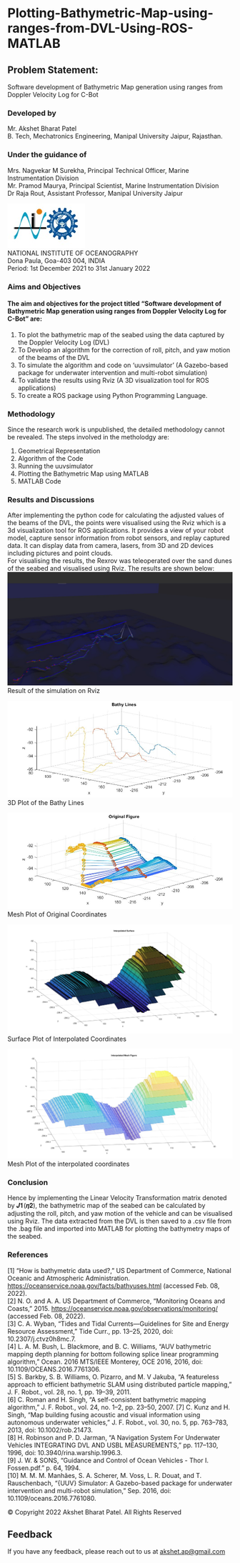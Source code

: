 # Plotting-Bathymetric-Map-using-ranges-from-DVL-Using-ROS-MATLAB

## Problem Statement: 
Software development of Bathymetric Map generation using ranges from Doppler Velocity Log for C-Bot

### Developed by
Mr. Akshet Bharat Patel <br>
B. Tech, Mechatronics Engineering, Manipal University Jaipur, Rajasthan. <br>

### Under the guidance of
Mrs. Nagvekar M Surekha, Principal Technical Officer, Marine Instrumentation Division <br>
Mr. Pramod Maurya, Principal Scientist, Marine Instrumentation Division <br>
Dr Raja Rout, Assistant Professor, Manipal University Jaipur <br>

![](https://github.com/AkshetPatel/Plotting-Bathymetric-Map-using-ranges-from-DVL-Using-ROS-MATLAB/blob/main/img/logo.jpeg) <br>
NATIONAL INSTITUTE OF OCEANOGRAPHY <br>
Dona Paula, Goa-403 004, INDIA <br>
Period: 1st December 2021 to 31st January 2022 <br>

### Aims and Objectives
#### The aim and objectives for the project titled “Software development of Bathymetric Map generation using ranges from Doppler Velocity Log for C-Bot” are:
1. To plot the bathymetric map of the seabed using the data captured by the Doppler Velocity Log (DVL)
2. To Develop an algorithm for the correction of roll, pitch, and yaw motion of the beams of the DVL
3. To simulate the algorithm and code on ‘uuvsimulator’ (A Gazebo-based package for underwater intervention and multi-robot simulation)
4. To validate the results using Rviz (A 3D visualization tool for ROS applications)
5. To create a ROS package using Python Programming Language. <br>

### Methodology
Since the research work is unpublished, the detailed methodology cannot be revealed. The steps involved in the metholodgy are:
1. Geometrical Representation
2. Algorithm of the Code
3. Running the uuvsimulator
4. Plotting the Bathymetric Map using MATLAB
5. MATLAB Code

### Results and Discussions
After implementing the python code for calculating the adjusted values of the beams of the DVL, the points were visualised using the Rviz which is a 3d visualization tool for ROS applications. It provides a view of your robot model, capture sensor information from robot sensors, and replay captured data. It can display data from camera, lasers, from 3D and 2D devices including pictures and point clouds. <br>
For visualising the results, the Rexrov was teleoperated over the sand dunes of the seabed and visualised using Rviz. The results are shown below:
![](https://github.com/AkshetPatel/Plotting-Bathymetric-Map-using-ranges-from-DVL-Using-ROS-MATLAB/blob/main/img/Results.jpeg) <br>
Result of the simulation on Rviz <br>

![](https://github.com/AkshetPatel/Plotting-Bathymetric-Map-using-ranges-from-DVL-Using-ROS-MATLAB/blob/main/img/3D%20Coordinates.jpg) <br>
3D Plot of the Bathy Lines <br>

![](https://github.com/AkshetPatel/Plotting-Bathymetric-Map-using-ranges-from-DVL-Using-ROS-MATLAB/blob/main/img/NON%20Interpolated%20Mesh.jpg) <br>
Mesh Plot of Original Coordinates <br>

![](https://github.com/AkshetPatel/Plotting-Bathymetric-Map-using-ranges-from-DVL-Using-ROS-MATLAB/blob/main/img/Interpolated%20Surface.jpg) <br>
Surface Plot of Interpolated Coordinates <br>

![](https://github.com/AkshetPatel/Plotting-Bathymetric-Map-using-ranges-from-DVL-Using-ROS-MATLAB/blob/main/img/Interpolated%20Mesh.jpg) <br>
Mesh Plot of the interpolated coordinates <br>

### Conclusion
Hence by implementing the Linear Velocity Transformation matrix denoted by 𝑱𝟏(𝜼𝟐), the bathymetric map of the seabed can be calculated by adjusting the roll, pitch, and yaw motion of the vehicle and can be visualised using Rviz. The data extracted from the DVL is then saved to a .csv file from the .bag file and imported into MATLAB for plotting the bathymetry maps of the seabed. <br>

### References
[1] “How is bathymetric data used?,” US Department of Commerce, National Oceanic and Atmospheric Administration. https://oceanservice.noaa.gov/facts/bathyuses.html (accessed Feb. 08, 2022). <br>
[2] N. O. and A. A. US Department of Commerce, “Monitoring Oceans and Coasts,” 2015. https://oceanservice.noaa.gov/observations/monitoring/ (accessed Feb. 08, 2022). <br>
[3] C. A. Wyban, “Tides and Tidal Currents—Guidelines for Site and Energy Resource Assessment,” Tide Curr., pp. 13–25, 2020, doi: 10.2307/j.ctvz0h8mc.7. <br>
[4] L. A. M. Bush, L. Blackmore, and B. C. Williams, “AUV bathymetric mapping depth planning for bottom following splice linear programming algorithm,” Ocean. 2016 MTS/IEEE Monterey, OCE 2016, 2016, doi: 10.1109/OCEANS.2016.7761306. <br>
[5] S. Barkby, S. B. Williams, O. Pizarro, and M. V Jakuba, “A featureless approach to efficient bathymetric SLAM using distributed particle mapping,” J. F. Robot., vol. 28, no. 1, pp. 19–39, 2011. <br>
[6] C. Roman and H. Singh, “A self-consistent bathymetric mapping algorithm,” J. F. Robot., vol. 24, no. 1–2, pp. 23–50, 2007.
[7] C. Kunz and H. Singh, “Map building fusing acoustic and visual information using autonomous underwater vehicles,” J. F. Robot., vol. 30, no. 5, pp. 763–783, 2013, doi: 10.1002/rob.21473. <br>
[8] H. Robinson and P. D. Jarman, “A Navigation System For Underwater Vehicles INTEGRATING DVL AND USBL MEASUREMENTS,” pp. 117–130, 1996, doi: 10.3940/rina.warship.1996.3. <br>
[9] J. W. & SONS, “Guidance and Control of Ocean Vehicles - Thor I. Fossen.pdf.” p. 64, 1994. <br>
[10] M. M. M. Manhães, S. A. Scherer, M. Voss, L. R. Douat, and T. Rauschenbach, “{UUV} Simulator: A Gazebo-based package for underwater intervention and multi-robot simulation,” Sep. 2016, doi: 10.1109/oceans.2016.7761080.<br>

© Copyright 2022 Akshet Bharat Patel. All Rights Reserved

## Feedback
If you have any feedback, please reach out to us at akshet.ap@gmail.com